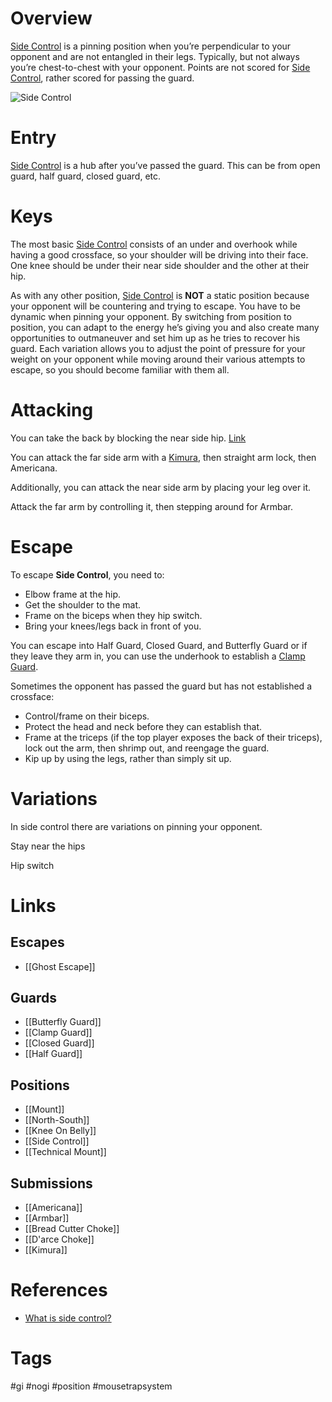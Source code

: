 # Overview
<u>Side Control</u> is a pinning position when you’re perpendicular to your opponent and are not entangled in their legs. Typically, but not always you’re chest-to-chest with your opponent. Points are not scored for <u>Side Control</u>, rather scored for passing the guard.

![Side Control](https://www.grapplearts.com/wp-content/uploads/2020/04/Side-Control-Pic-3.jpg)
# Entry
<u>Side Control</u> is a hub after you’ve passed the guard. This can be from open guard, half guard, closed guard, etc.
# Keys
The most basic <u>Side Control</u> consists of an under and overhook while having a good crossface, so your shoulder will be driving into their face. One knee should be under their near side shoulder and the other at their hip.

As with any other position, <u>Side Control</u> is **NOT** a static position because your opponent will be countering and trying to escape. You have to be dynamic when pinning your opponent. By switching from position to position, you can adapt to the energy he’s giving you and also create many opportunities to outmaneuver and set him up as he tries to recover his guard. Each variation allows you to adjust the point of pressure for your weight on your opponent while moving around their various attempts to escape, so you should become familiar with them all.
# Attacking
You can take the back by blocking the near side hip. [Link](https://www.youtube.com/watch?v=SZfpXrlMueg&list=PLEt17gB8NjJfyEwTlMr7ct8IAo225ei_f&index=16)

You can attack the far side arm with a [Kimura](obsidian://open?vault=Obsidian-BJJ-Notes&file=Submissions%2FKimura), then straight arm lock, then Americana.

Additionally, you can attack the near side arm by placing your leg over it.

Attack the far arm by controlling it, then stepping around for Armbar.
# Escape
To escape **Side Control**, you need to:
- Elbow frame at the hip.
- Get the shoulder to the mat.
- Frame on the biceps when they hip switch.
- Bring your knees/legs back in front of you.

You can escape into Half Guard, Closed Guard, and Butterfly Guard or if they leave they arm in, you can use the underhook to establish a [Clamp Guard](obsidian://open?vault=Obsidian-BJJ-Notes&file=Guards%2FClamp%20Guard).

Sometimes the opponent has passed the guard but has not established a crossface:
- Control/frame on their biceps.
- Protect the head and neck before they can establish that.
- Frame at the triceps (if the top player exposes the back of their triceps), lock out the arm, then shrimp out, and reengage the guard.
- Kip up by using the legs, rather than simply sit up.
# Variations
In side control there are variations on pinning your opponent.

Stay near the hips

Hip switch
# Links
## Escapes
- [[Ghost Escape]]
## Guards
- [[Butterfly Guard]]
- [[Clamp Guard]]
- [[Closed Guard]]
- [[Half Guard]]
## Positions
- [[Mount]]
- [[North-South]]
- [[Knee On Belly]]
- [[Side Control]]
- [[Technical Mount]]
## Submissions
- [[Americana]]
- [[Armbar]]
- [[Bread Cutter Choke]]
- [[D'arce Choke]]
- [[Kimura]]
# References
- [What is side control?](https://www.grapplearts.com/what-is-side-control/)
# Tags
#gi #nogi #position #mousetrapsystem